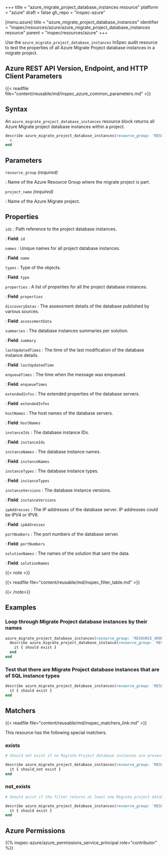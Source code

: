 +++
title = "azure_migrate_project_database_instances resource"
platform = "azure"
draft = false
gh_repo = "inspec-azure"

[menu.azure]
title = "azure_migrate_project_database_instances"
identifier = "inspec/resources/azure/azure_migrate_project_database_instances resource"
parent = "inspec/resources/azure"
+++

Use the `azure_migrate_project_database_instances` InSpec audit resource to test the properties of all Azure Migrate Project database instances in a migrate project.

## Azure REST API Version, Endpoint, and HTTP Client Parameters

{{< readfile file="content/reusable/md/inspec_azure_common_parameters.md" >}}

## Syntax

An `azure_migrate_project_database_instances` resource block returns all Azure Migrate project database instances within a project.

```ruby
describe azure_migrate_project_database_instances(resource_group: 'RESOURCE_GROUP', project_name: 'PROJECT_NAME') do
  #...
end
```

## Parameters

`resource_group` _(required)_

: Name of the Azure Resource Group where the migrate project is part.

`project_name` _(required)_

: Name of the Azure Migrate project.

## Properties

`ids`
: Path reference to the project database instances.

: **Field**: `id`

`names`
: Unique names for all project database instances.

: **Field**: `name`

`types`
: Type of the objects.

: **Field**: `type`

`properties`
: A list of properties for all the project database instances.

: **Field**: `properties`

`discoveryDatas`
: The assessment details of the database published by various sources.

: **Field**: `assessmentData`

`summaries`
: The database instances summaries per solution.

: **Field**: `summary`

`lastUpdatedTimes`
: The time of the last modification of the database instance details.

: **Field**: `lastUpdatedTime`

`enqueueTimes`
: The time when the message was enqueued.

: **Field**: `enqueueTimes`

`extendedInfos`
: The extended properties of the database servers.

: **Field**: `extendedInfos`

`hostNames`
: The host names of the database servers.

: **Field**: `hostNames`

`instanceIds`
: The database instance IDs.

: **Field**: `instanceIds`

`instanceNames`
: The database instance names.

: **Field**: `instanceNames`

`instanceTypes`
: The database instance types.

: **Field**: `instanceTypes`

`instanceVersions`
: The database instance versions.

: **Field**: `instanceVersions`

`ipAddresses`
: The IP addresses of the database server. IP addresses could be IPV4 or IPV6.

: **Field**: `ipAddresses`

`portNumbers`
: The port numbers of the database server.

: **Field**: `portNumbers`

`solutionNames`
: The names of the solution that sent the data.

: **Field**: `solutionNames`

{{< note >}}

{{< readfile file="content/reusable/md/inspec_filter_table.md" >}}

{{< /note>}}

## Examples

### Loop through Migrate Project database instances by their names

```ruby
azure_migrate_project_database_instances(resource_group: 'RESOURCE_GROUP', project_name: 'PROJECT_NAME').names.each do |name|
  describe azure_migrate_project_database_instance(resource_group: 'RESOURCE_GROUP', project_name: 'PROJECT_NAME', name: name) do
    it { should exist }
  end
end
```

### Test that there are Migrate Project database instances that are of SQL instance types

```ruby
describe azure_migrate_project_database_instances(resource_group: 'RESOURCE_GROUP', project_name: 'PROJECT_NAME').where{ instanceTypes.include?('SQL') } do
  it { should exist }
end
```

## Matchers

{{< readfile file="content/reusable/md/inspec_matchers_link.md" >}}

This resource has the following special matchers.

### exists

```ruby
# Should not exist if no Migrate Project database instances are present in the project and the resource group.

describe azure_migrate_project_database_instances(resource_group: 'RESOURCE_GROUP', project_name: 'PROJECT_NAME') do
  it { should_not exist }
end
```

### not_exists

```ruby
# Should exist if the filter returns at least one Migrate project database instance in the project and the resource group.

describe azure_migrate_project_database_instances(resource_group: 'RESOURCE_GROUP', project_name: 'PROJECT_NAME') do
  it { should exist }
end
```

## Azure Permissions

{{% inspec-azure/azure_permissions_service_principal role="contributor" %}}
